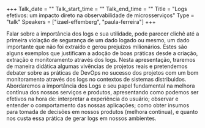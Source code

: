 +++
Talk_date = ""
Talk_start_time = ""
Talk_end_time = ""
Title = "Logs efetivos: um impacto direto na observabilidade de microsserviços"
Type = "talk"
Speakers = ["izael-effemberg", "paula-ferreira"]
+++

Falar sobre a importância dos logs e sua utilidade, pode parecer clichê até a primeira violação de segurança de um dado logado ou mesmo, um dado importante que não foi extraído e gerou prejuízos milionários. Estes são alguns exemplos que justificam a adoção de boas práticas desde a criação, extração e monitoramento através dos logs. Nesta apresentação, traremos de maneira didática algumas vivências de projetos reais e pretendemos debater sobre as práticas de DevOps no sucesso dos projetos com um bom monitoramento através dos logs no contextos de sistemas distribuidos. Abordaremos a importância dos Logs e seu papel fundamental na melhora contínua dos nossos serviços e produtos, apresentando como podemos ser efetivos na hora de: interpretar a experiência do usuário; observar e entender o comportamento das nossas aplicações; como obter insumos para tomada de decisões em nossos produtos (melhora continua), e quanto nos custa essa prática de gerar logs em nossos ambientes.
